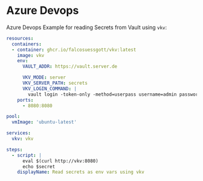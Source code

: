 # Azure Devops

Azure Devops Example for reading Secrets from Vault using `vkv`:

```yaml
resources:
  containers:
  - container: ghcr.io/falcosuessgott/vkv:latest
    image: vkv
    env:
      VAULT_ADDR: https://vault.server.de

      VKV_MODE: server
      VKV_SERVER_PATH: secrets
      VKV_LOGIN_COMMAND: |
        vault login -token-only -method=userpass username=admin password="${VAULT_PASSWORD}"
    ports:
      - 8080:8080

pool:
  vmImage: 'ubuntu-latest'

services:
  vkv: vkv

steps:
  - script: |
      eval $(curl http://vkv:8080)
      echo $secret
    displayName: Read secrets as env vars using vkv
```
